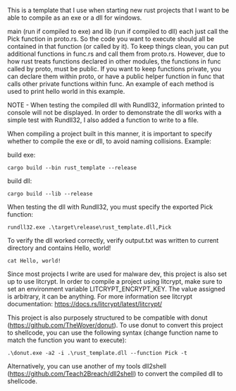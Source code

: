 This is a template that I use when starting new rust projects that I want to be able to compile as an exe or a dll for windows.

main (run if compiled to exe) and lib (run if compiled to dll) each just call the Pick function in proto.rs. So the code you want to execute should all be contained in that function (or called by it). To keep things clean, you can put additional functions in func.rs and call them from proto.rs. However, due to how rust treats functions declared in other modules, the functions in func called by proto, must be public. If you want to keep functions private, you can declare them within proto, or have a public helper function in func that calls other private functions within func. An example of each method is used to print hello world in this example.

NOTE - When testing the compiled dll with Rundll32, information printed to console will not be displayed. In order to demonstrate the dll works with a simple test with Rundll32, I also added a function to write to a file.

When compiling a project built in this manner, it is important to specify whether to compile the exe or dll, to avoid naming collisions. Example:

build exe:

```
cargo build --bin rust_template --release
```

build dll:

```
cargo build --lib --release
```

When testing the dll with Rundll32, you must specify the exported Pick function:

```
rundll32.exe .\target\release\rust_template.dll,Pick
```

To verify the dll worked correctly, verify output.txt was written to current directory and contains Hello, world!

```
cat Hello, world!
```

Since most projects I write are used for malware dev, this project is also set up to use litcrypt. In order to compile a project using litcrypt, make sure to set an environment variable LITCRYPT_ENCRYPT_KEY. The value assigned is arbitrary, it can be anything. For more information see litcrypt documentation: https://docs.rs/litcrypt/latest/litcrypt/

This project is also purposely structured to be compatible with donut (https://github.com/TheWover/donut). To use donut to convert this project to shellcode, you can use the following syntax (change function name to match the function you want to execute):

```
.\donut.exe -a2 -i .\rust_template.dll --function Pick -t
```

Alternatively, you can use another of my tools dll2shell (https://github.com/Teach2Breach/dll2shell) to convert the compiled dll to shellcode.

